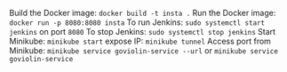 Build the Docker image: `docker build -t insta .`
Run the Docker image: `docker run -p 8080:8080 insta`
To run Jenkins: `sudo systemctl start jenkins` on port `8080`
To stop Jenkins: `sudo systemctl stop jenkins` 
Start Minikube: `minikube start`
expose IP: `minikube tunnel`
Access port from Minikube: `minikube service goviolin-service --url` or `minikube service goviolin-service`